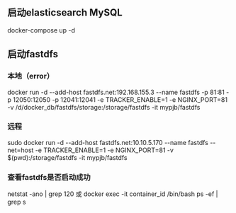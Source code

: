 ## 启动elasticsearch MySQL
docker-compose up -d

## 启动fastdfs

### 本地（error）

docker run -d --add-host fastdfs.net:192.168.155.3 --name fastdfs -p 81:81 -p 12050:12050 -p 12041:12041 -e TRACKER_ENABLE=1 -e NGINX_PORT=81 -v /d/docker_db/fastdfs/storage:/storage/fastdfs -it mypjb/fastdfs

### 远程

sudo docker run -d --add-host fastdfs.net:10.10.5.170 --name fastdfs --net=host -e TRACKER_ENABLE=1 -e NGINX_PORT=81 -v $(pwd):/storage/fastdfs -it mypjb/fastdfs

### 查看fastdfs是否启动成功

netstat -ano | grep 120
或
docker exec -it container_id /bin/bash
ps -ef | grep s


